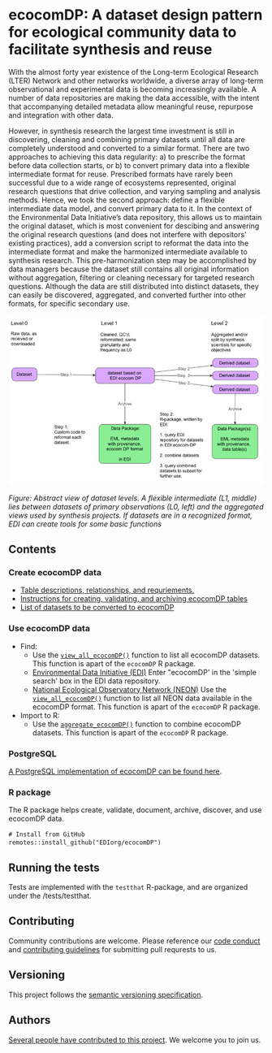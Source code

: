 # ecocomDP: A dataset design pattern for ecological community data to facilitate synthesis and reuse

With the almost forty year existence of the Long-term Ecological Research (LTER) Network and other networks worldwide, a diverse array of long-term observational and experimental data is becoming increasingly available. A number of data repositories are making the data accessible, with the intent that accompanying detailed metadata allow meaningful reuse, repurpose and integration with other data. 

However, in synthesis research the largest time investment is still in discovering, cleaning and combining primary datasets until all data are completely understood and converted to a similar format. There are two approaches to achieving this data regularity: a) to prescribe the format before data collection starts, or b) to convert primary data into a flexible intermediate format for reuse. Prescribed formats have rarely been successful due to a wide range of ecosystems represented, original research questions that drive collection, and varying sampling and analysis methods. Hence, we took the second approach: define a flexible intermediate data model, and convert primary data to it. In the context of the Environmental Data Initiative’s data repository, this allows us to maintain the original dataset, which is most convenient for descibing and answering the original research questions (and does not interfere with depositors' existing practices), add a conversion script to reformat the data into the intermediate format and make the harmonized intermediate available to synthesis research. This pre-harmonization step may be accomplished by data managers because the dataset still contains all original information without aggregation, filtering or cleaning necessary for targeted research questions. Although the data are still distributed into distinct datasets, they can easily be discovered, aggregated, and converted further into other formats, for specific secondary use.

![](https://github.com/EDIorg/ecocomDP/blob/master/documentation/images/ecocom_dp_workflow_cut.png)

_Figure: Abstract view of dataset levels. A flexible intermediate (L1, middle) lies between datasets of primary observations (L0, left) and the aggregated views used by synthesis projects. If datasets are in a recognized format, EDI can create tools for some basic functions_

## Contents

### Create ecocomDP data

* [Table descriptions, relationships, and requriements.](https://github.com/EDIorg/ecocomDP/tree/master/documentation/model)
* [Instructions for creating, validating, and archiving ecocomDP tables](https://github.com/EDIorg/ecocomDP/tree/master/documentation/instructions)
* [List of datasets to be converted to ecocomDP](https://github.com/EDIorg/ecocomDP/tree/master/documentation/processing_queue)

### Use ecocomDP data

* Find:
    * Use the [`view_all_ecocomDP()`](https://github.com/EDIorg/ecocomDP/tree/master/documentation/instructions#discover) function to list all ecocomDP datasets. This function is apart of the `ecocomDP` R package.
    * [Environmental Data Initiative (EDI)](https://portal.edirepository.org:443/nis/simpleSearch?defType=edismax&q=ecocomDP&fq=-scope:ecotrends&fq=-scope:lter-landsat*&fl=id,packageid,title,author,organization,pubdate,coordinates&debug=false) Enter "ecocomDP' in the 'simple search' box in the EDI data repository.
    * [National Ecological Observatory Network (NEON)](https://github.com/EDIorg/ecocomDP/tree/master/documentation/examples/NEON) Use the [`view_all_ecocomDP()`](https://github.com/EDIorg/ecocomDP/tree/master/documentation/instructions#discover) function to list all NEON data available in the ecocomDP format. This function is apart of the `ecocomDP` R package.
* Import to R:
    * Use the [`aggregate_ecocomDP()`](https://github.com/EDIorg/ecocomDP/tree/master/documentation/instructions#reuse) function to combine ecocomDP datasets. This function is apart of the `ecocomDP` R package.

### PostgreSQL

[A PostgreSQL implementation of ecocomDP can be found here](https://github.com/EDIorg/ecocomDP/tree/master/postgreSQL).

### R package

The R package helps create, validate, document, archive, discover, and use ecocomDP data.
```
# Install from GitHub
remotes::install_github("EDIorg/ecocomDP")
```

## Running the tests

Tests are implemented with the `testthat` R-package, and are organized under the /tests/testthat.

## Contributing

Community contributions are welcome. Please reference our [code conduct](https://github.com/EDIorg/ecocomDP/blob/master/CODE_OF_CONDUCT.md) and [contributing guidelines](https://github.com/EDIorg/ecocomDP/blob/master/CONTRIBUTING.md) for submitting pull requrests to us.

## Versioning

This project follows the [semantic versioning specification](https://semver.org).

## Authors

[Several people have contributed to this project](https://github.com/EDIorg/ecocomDP/blob/master/AUTHORS.md). We welcome you to join us.
